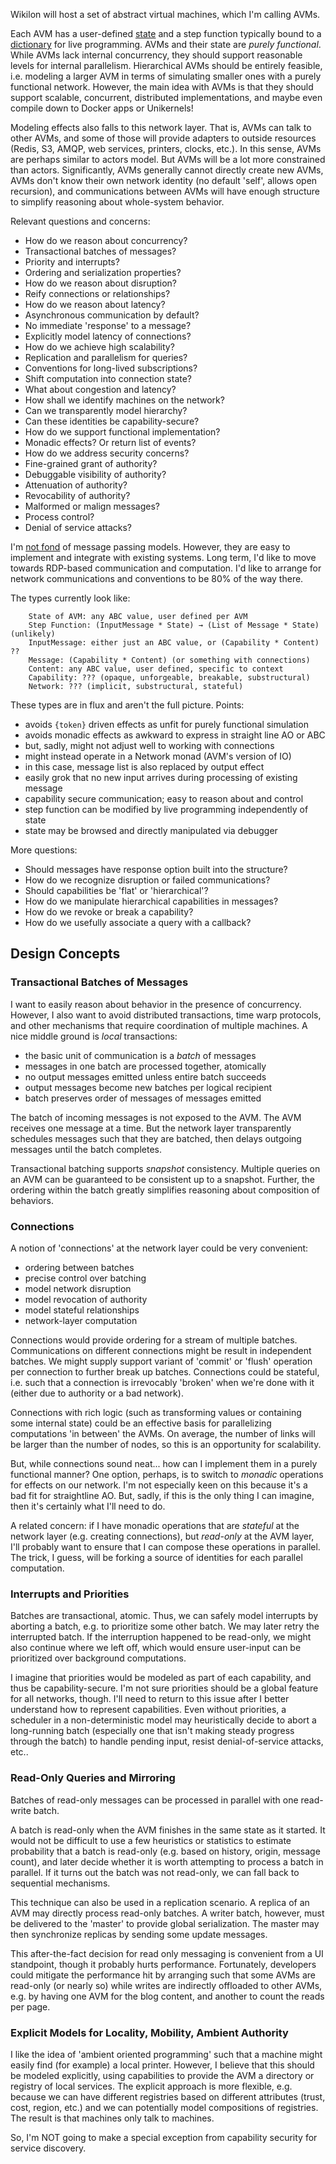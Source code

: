 
Wikilon will host a set of abstract virtual machines, which I'm calling AVMs.

Each AVM has a user-defined [state](StateModels.md) and a step function typically bound to a [dictionary](BranchingDictionary.md) for live programming. AVMs and their state are *purely functional*. While AVMs lack internal concurrency, they should support reasonable levels for internal parallelism. Hierarchical AVMs should be entirely feasible, i.e. modeling a larger AVM in terms of simulating smaller ones with a purely functional network. However, the main idea with AVMs is that they should support scalable, concurrent, distributed implementations, and maybe even compile down to Docker apps or Unikernels!

Modeling effects also falls to this network layer. That is, AVMs can talk to other AVMs, and some of those will provide adapters to outside resources (Redis, S3, AMQP, web services, printers, clocks, etc.). In this sense, AVMs are perhaps similar to actors model. But AVMs will be a lot more constrained than actors. Significantly, AVMs generally cannot directly create new AVMs, AVMs don't know their own network identity (no default 'self', allows open recursion), and communications between AVMs will have enough structure to simplify reasoning about whole-system behavior.

Relevant questions and concerns:

* How do we reason about concurrency?
 * Transactional batches of messages?
 * Priority and interrupts?
 * Ordering and serialization properties?
* How do we reason about disruption?
 * Reify connections or relationships? 
* How do we reason about latency?
 * Asynchronous communication by default?
 * No immediate 'response' to a message?
 * Explicitly model latency of connections?
* How do we achieve high scalability?
 * Replication and parallelism for queries?
 * Conventions for long-lived subscriptions?
 * Shift computation into connection state?
 * What about congestion and latency?
* How shall we identify machines on the network?
 * Can we transparently model hierarchy?
 * Can these identities be capability-secure?
* How do we support functional implementation?
 * Monadic effects? Or return list of events?
* How do we address security concerns?
 * Fine-grained grant of authority?
 * Debuggable visibility of authority?
 * Attenuation of authority?
 * Revocability of authority?
 * Malformed or malign messages?
 * Process control?
 * Denial of service attacks?

I'm [not fond](https://awelonblue.wordpress.com/2012/07/01/why-not-events/) of message passing models. However, they are easy to implement and integrate with existing systems. Long term, I'd like to move towards RDP-based communication and computation. I'd like to arrange for network communications and conventions to be 80% of the way there.

The types currently look like:

        State of AVM: any ABC value, user defined per AVM
        Step Function: (InputMessage * State) → (List of Message * State)  (unlikely)
        InputMessage: either just an ABC value, or (Capability * Content) ??
        Message: (Capability * Content) (or something with connections)
        Content: any ABC value, user defined, specific to context
        Capability: ??? (opaque, unforgeable, breakable, substructural)
        Network: ??? (implicit, substructural, stateful)

These types are in flux and aren't the full picture. Points:

* avoids `{token}` driven effects as unfit for purely functional simulation
* avoids monadic effects as awkward to express in straight line AO or ABC
 * but, sadly, might not adjust well to working with connections
 * might instead operate in a Network monad (AVM's version of IO)
 * in this case, message list is also replaced by output effect
* easily grok that no new input arrives during processing of existing message
* capability secure communication; easy to reason about and control
* step function can be modified by live programming independently of state
* state may be browsed and directly manipulated via debugger

More questions:

* Should messages have response option built into the structure? 
* How do we recognize disruption or failed communications?
* Should capabilities be 'flat' or 'hierarchical'?
* How do we manipulate hierarchical capabilities in messages?
* How do we revoke or break a capability?
* How do we usefully associate a query with a callback?

## Design Concepts

### Transactional Batches of Messages

I want to easily reason about behavior in the presence of concurrency. However, I also want to avoid distributed transactions, time warp protocols, and other mechanisms that require coordination of multiple machines. A nice middle ground is *local* transactions: 

* the basic unit of communication is a *batch* of messages
* messages in one batch are processed together, atomically
* no output messages emitted unless entire batch succeeds
* output messages become new batches per logical recipient
* batch preserves order of messages of messages emitted

The batch of incoming messages is not exposed to the AVM. The AVM receives one message at a time. But the network layer transparently schedules messages such that they are batched, then delays outgoing messages until the batch completes. 

Transactional batching supports *snapshot* consistency. Multiple queries on an AVM can be guaranteed to be consistent up to a snapshot. Further, the ordering within the batch greatly simplifies reasoning about composition of behaviors.

### Connections

A notion of 'connections' at the network layer could be very convenient:

* ordering between batches
* precise control over batching
* model network disruption
* model revocation of authority
* model stateful relationships
* network-layer computation

Connections would provide ordering for a stream of multiple batches. Communications on different connections might be result in independent batches. We might supply support variant of 'commit' or 'flush' operation per connection to further break up batches. Connections could be stateful, i.e. such that a connection is irrevocably 'broken' when we're done with it (either due to authority or a bad network).

Connections with rich logic (such as transforming values or containing some internal state) could be an effective basis for parallelizing computations 'in between' the AVMs. On average, the number of links will be larger than the number of nodes, so this is an opportunity for scalability.

But, while connections sound neat... how can I implement them in a purely functional manner? One option, perhaps, is to switch to *monadic* operations for effects on our network. I'm not especially keen on this because it's a bad fit for straightline AO. But, sadly, if this is the only thing I can imagine, then it's certainly what I'll need to do.

A related concern: if I have monadic operations that are *stateful* at the network layer (e.g. creating connections), but *read-only* at the AVM layer, I'll probably want to ensure that I can compose these operations in parallel. The trick, I guess, will be forking a source of identities for each parallel computation.

### Interrupts and Priorities

Batches are transactional, atomic. Thus, we can safely model interrupts by aborting a batch, e.g. to prioritize some other batch. We may later retry the interrupted batch. If the interruption happened to be read-only, we might also continue where we left off, which would ensure user-input can be prioritized over background computations.

I imagine that priorities would be modeled as part of each capability, and thus be capability-secure. I'm not sure priorities should be a global feature for all networks, though. I'll need to return to this issue after I better understand how to represent capabilities. Even without priorities, a scheduler in a non-deterministic model may heuristically decide to abort a long-running batch (especially one that isn't making steady progress through the batch) to handle pending input, resist denial-of-service attacks, etc..

### Read-Only Queries and Mirroring

Batches of read-only messages can be processed in parallel with one read-write batch. 

A batch is read-only when the AVM finishes in the same state as it started. It would not be difficult to use a few heuristics or statistics to estimate probability that a batch is read-only (e.g. based on history, origin, message count), and later decide whether it is worth attempting to process a batch in parallel. If it turns out the batch was not read-only, we can fall back to sequential mechanisms.

This technique can also be used in a replication scenario. A replica of an AVM may directly process read-only batches. A writer batch, however, must be delivered to the 'master' to provide global serialization. The master may then synchronize replicas by sending some update messages.

This after-the-fact decision for read only messaging is convenient from a UI standpoint, though it probably hurts performance. Fortunately, developers could mitigate the performance hit by arranging such that some AVMs are read-only (or nearly so) while writes are indirectly offloaded to other AVMs, e.g. by having one AVM for the blog content, and another to count the reads per page.

### Explicit Models for Locality, Mobility, Ambient Authority

I like the idea of 'ambient oriented programming' such that a machine might easily find (for example) a local printer. However, I believe that this should be modeled explicitly, using capabilities to provide the AVM a directory or registry of local services. The explicit approach is more flexible, e.g. because we can have different registries based on different attributes (trust, cost, region, etc.) and we can potentially model compositions of registries. The result is that machines only talk to machines. 

So, I'm NOT going to make a special exception from capability security for service discovery.
